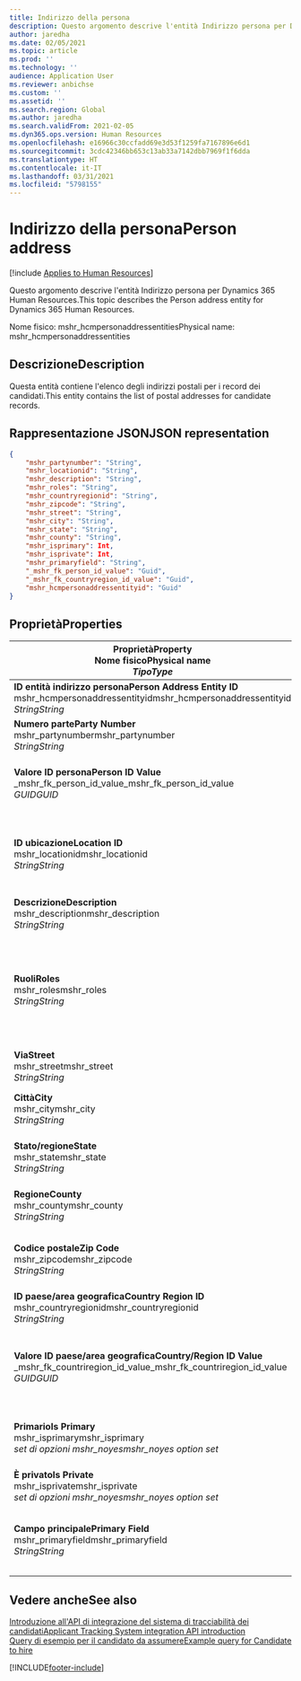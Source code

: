 ```yaml
---
title: Indirizzo della persona
description: Questo argomento descrive l'entità Indirizzo persona per Dynamics 365 Human Resources.
author: jaredha
ms.date: 02/05/2021
ms.topic: article
ms.prod: ''
ms.technology: ''
audience: Application User
ms.reviewer: anbichse
ms.custom: ''
ms.assetid: ''
ms.search.region: Global
ms.author: jaredha
ms.search.validFrom: 2021-02-05
ms.dyn365.ops.version: Human Resources
ms.openlocfilehash: e16966c30ccfadd69e3d53f1259fa7167896e6d1
ms.sourcegitcommit: 3cdc42346bb653c13ab33a7142dbb7969f1f6dda
ms.translationtype: HT
ms.contentlocale: it-IT
ms.lasthandoff: 03/31/2021
ms.locfileid: "5798155"
---
```

# <a name="person-address"></a><span data-ttu-id="04178-103">Indirizzo della persona</span><span class="sxs-lookup"><span data-stu-id="04178-103">Person address</span></span>

[!include [Applies to Human Resources](../includes/applies-to-hr.md)]

<span data-ttu-id="04178-104">Questo argomento descrive l'entità Indirizzo persona per Dynamics 365 Human Resources.</span><span class="sxs-lookup"><span data-stu-id="04178-104">This topic describes the Person address entity for Dynamics 365 Human Resources.</span></span>

<span data-ttu-id="04178-105">Nome fisico: mshr_hcmpersonaddressentities</span><span class="sxs-lookup"><span data-stu-id="04178-105">Physical name: mshr_hcmpersonaddressentities</span></span>

## <a name="description"></a><span data-ttu-id="04178-106">Descrizione</span><span class="sxs-lookup"><span data-stu-id="04178-106">Description</span></span>

<span data-ttu-id="04178-107">Questa entità contiene l'elenco degli indirizzi postali per i record dei candidati.</span><span class="sxs-lookup"><span data-stu-id="04178-107">This entity contains the list of postal addresses for candidate records.</span></span>

## <a name="json-representation"></a><span data-ttu-id="04178-108">Rappresentazione JSON</span><span class="sxs-lookup"><span data-stu-id="04178-108">JSON representation</span></span>

```json
{
    "mshr_partynumber": "String",
    "mshr_locationid": "String",
    "mshr_description": "String",
    "mshr_roles": "String",
    "mshr_countryregionid": "String",
    "mshr_zipcode": "String",
    "mshr_street": "String",
    "mshr_city": "String",
    "mshr_state": "String",
    "mshr_county": "String",
    "mshr_isprimary": Int,
    "mshr_isprivate": Int,
    "mshr_primaryfield": "String",
    "_mshr_fk_person_id_value": "Guid",
    "_mshr_fk_countryregion_id_value": "Guid",
    "mshr_hcmpersonaddressentityid": "Guid"
}
```

## <a name="properties"></a><span data-ttu-id="04178-109">Proprietà</span><span class="sxs-lookup"><span data-stu-id="04178-109">Properties</span></span>

| <span data-ttu-id="04178-110">Proprietà</span><span class="sxs-lookup"><span data-stu-id="04178-110">Property</span></span><br><span data-ttu-id="04178-111">**Nome fisico**</span><span class="sxs-lookup"><span data-stu-id="04178-111">**Physical name**</span></span><br><span data-ttu-id="04178-112">**_Tipo_**</span><span class="sxs-lookup"><span data-stu-id="04178-112">**_Type_**</span></span> | <span data-ttu-id="04178-113">Utilizza</span><span class="sxs-lookup"><span data-stu-id="04178-113">Use</span></span> | <span data-ttu-id="04178-114">Descrizione</span><span class="sxs-lookup"><span data-stu-id="04178-114">Description</span></span> |
| --- | --- | --- |
| <span data-ttu-id="04178-115">**ID entità indirizzo persona**</span><span class="sxs-lookup"><span data-stu-id="04178-115">**Person Address Entity ID**</span></span><br><span data-ttu-id="04178-116">mshr_hcmpersonaddressentityid</span><span class="sxs-lookup"><span data-stu-id="04178-116">mshr_hcmpersonaddressentityid</span></span><br><span data-ttu-id="04178-117">*String*</span><span class="sxs-lookup"><span data-stu-id="04178-117">*String*</span></span> | <span data-ttu-id="04178-118">Sola lettura</span><span class="sxs-lookup"><span data-stu-id="04178-118">Read-only</span></span><br><span data-ttu-id="04178-119">Richiesto</span><span class="sxs-lookup"><span data-stu-id="04178-119">Required</span></span> | <span data-ttu-id="04178-120">Identificatore univoco generato dal sistema per il record dell'entità.</span><span class="sxs-lookup"><span data-stu-id="04178-120">System-generated unique identifier for the entity record.</span></span> |
| <span data-ttu-id="04178-121">**Numero parte**</span><span class="sxs-lookup"><span data-stu-id="04178-121">**Party Number**</span></span><br><span data-ttu-id="04178-122">mshr_partynumber</span><span class="sxs-lookup"><span data-stu-id="04178-122">mshr_partynumber</span></span><br><span data-ttu-id="04178-123">*String*</span><span class="sxs-lookup"><span data-stu-id="04178-123">*String*</span></span> | <span data-ttu-id="04178-124">Lettura/scrittura</span><span class="sxs-lookup"><span data-stu-id="04178-124">Read/write</span></span><br><span data-ttu-id="04178-125">Richiesto</span><span class="sxs-lookup"><span data-stu-id="04178-125">Required</span></span> | <span data-ttu-id="04178-126">L'ID del record della parte associata (persona).</span><span class="sxs-lookup"><span data-stu-id="04178-126">The ID of the associated party (person) record.</span></span> |
| <span data-ttu-id="04178-127">**Valore ID persona**</span><span class="sxs-lookup"><span data-stu-id="04178-127">**Person ID Value**</span></span><br><span data-ttu-id="04178-128">_mshr_fk_person_id_value</span><span class="sxs-lookup"><span data-stu-id="04178-128">_mshr_fk_person_id_value</span></span><br><span data-ttu-id="04178-129">*GUID*</span><span class="sxs-lookup"><span data-stu-id="04178-129">*GUID*</span></span> | <span data-ttu-id="04178-130">Sola lettura</span><span class="sxs-lookup"><span data-stu-id="04178-130">Read-only</span></span><br><span data-ttu-id="04178-131">Richiesto</span><span class="sxs-lookup"><span data-stu-id="04178-131">Required</span></span><br><span data-ttu-id="04178-132">Chiave esterna: mshr_dirpersonentityid di mshr_dirpersonentity</span><span class="sxs-lookup"><span data-stu-id="04178-132">Foreign key: mshr_dirpersonentityid of mshr_dirpersonentity</span></span> | <span data-ttu-id="04178-133">L'identificatore generato dal sistema per il record dell'entità della parte (persona).</span><span class="sxs-lookup"><span data-stu-id="04178-133">The system-generated identifier of the party (person) entity record.</span></span> |
| <span data-ttu-id="04178-134">**ID ubicazione**</span><span class="sxs-lookup"><span data-stu-id="04178-134">**Location ID**</span></span><br><span data-ttu-id="04178-135">mshr_locationid</span><span class="sxs-lookup"><span data-stu-id="04178-135">mshr_locationid</span></span><br><span data-ttu-id="04178-136">*String*</span><span class="sxs-lookup"><span data-stu-id="04178-136">*String*</span></span> | <span data-ttu-id="04178-137">Lettura/scrittura</span><span class="sxs-lookup"><span data-stu-id="04178-137">Read/write</span></span><br><span data-ttu-id="04178-138">Richiesto</span><span class="sxs-lookup"><span data-stu-id="04178-138">Required</span></span> | <span data-ttu-id="04178-139">L'ID posizione del record dell'indirizzo.</span><span class="sxs-lookup"><span data-stu-id="04178-139">The location ID of the address record.</span></span> <span data-ttu-id="04178-140">Configurazione nell'entità mshr_logisticspostaladdresslocationcdsentity.</span><span class="sxs-lookup"><span data-stu-id="04178-140">Set up in mshr_logisticspostaladdresslocationcdsentity entity.</span></span> |
| <span data-ttu-id="04178-141">**Descrizione**</span><span class="sxs-lookup"><span data-stu-id="04178-141">**Description**</span></span><br><span data-ttu-id="04178-142">mshr_description</span><span class="sxs-lookup"><span data-stu-id="04178-142">mshr_description</span></span><br><span data-ttu-id="04178-143">*String*</span><span class="sxs-lookup"><span data-stu-id="04178-143">*String*</span></span> | <span data-ttu-id="04178-144">Lettura/scrittura</span><span class="sxs-lookup"><span data-stu-id="04178-144">Read/write</span></span><br><span data-ttu-id="04178-145">Richiesto</span><span class="sxs-lookup"><span data-stu-id="04178-145">Required</span></span> | <span data-ttu-id="04178-146">Una descrizione dell'indirizzo del candidato.</span><span class="sxs-lookup"><span data-stu-id="04178-146">A description of the candidate’s address.</span></span> |
| <span data-ttu-id="04178-147">**Ruoli**</span><span class="sxs-lookup"><span data-stu-id="04178-147">**Roles**</span></span><br><span data-ttu-id="04178-148">mshr_roles</span><span class="sxs-lookup"><span data-stu-id="04178-148">mshr_roles</span></span><br><span data-ttu-id="04178-149">*String*</span><span class="sxs-lookup"><span data-stu-id="04178-149">*String*</span></span> | <span data-ttu-id="04178-150">Lettura/scrittura</span><span class="sxs-lookup"><span data-stu-id="04178-150">Read/write</span></span><br><span data-ttu-id="04178-151">Richiesto</span><span class="sxs-lookup"><span data-stu-id="04178-151">Required</span></span> | <span data-ttu-id="04178-152">I ruoli assegnati per questo indirizzo.</span><span class="sxs-lookup"><span data-stu-id="04178-152">The roles assigned for this address.</span></span> <span data-ttu-id="04178-153">È possibile assegnare più di un ruolo.</span><span class="sxs-lookup"><span data-stu-id="04178-153">More than one role can be assigned.</span></span> <span data-ttu-id="04178-154">Ciascun ruolo dovrebbe essere separato da un punto e virgola.</span><span class="sxs-lookup"><span data-stu-id="04178-154">Each role should be separated by a semicolon.</span></span> <span data-ttu-id="04178-155">Valori validi contenuti nell'entità mshr_logisticslocationroleentity.</span><span class="sxs-lookup"><span data-stu-id="04178-155">Valid values contained in the mshr_logisticslocationroleentity entity.</span></span> |
| <span data-ttu-id="04178-156">**Via**</span><span class="sxs-lookup"><span data-stu-id="04178-156">**Street**</span></span><br><span data-ttu-id="04178-157">mshr_street</span><span class="sxs-lookup"><span data-stu-id="04178-157">mshr_street</span></span><br><span data-ttu-id="04178-158">*String*</span><span class="sxs-lookup"><span data-stu-id="04178-158">*String*</span></span> | <span data-ttu-id="04178-159">Lettura/scrittura</span><span class="sxs-lookup"><span data-stu-id="04178-159">Read/write</span></span><br><span data-ttu-id="04178-160">Facoltativo</span><span class="sxs-lookup"><span data-stu-id="04178-160">Optional</span></span> | <span data-ttu-id="04178-161">Il numero civico.</span><span class="sxs-lookup"><span data-stu-id="04178-161">The street number.</span></span> |
| <span data-ttu-id="04178-162">**Città**</span><span class="sxs-lookup"><span data-stu-id="04178-162">**City**</span></span><br><span data-ttu-id="04178-163">mshr_city</span><span class="sxs-lookup"><span data-stu-id="04178-163">mshr_city</span></span><br><span data-ttu-id="04178-164">*String*</span><span class="sxs-lookup"><span data-stu-id="04178-164">*String*</span></span> | <span data-ttu-id="04178-165">Lettura/scrittura</span><span class="sxs-lookup"><span data-stu-id="04178-165">Read/write</span></span><br><span data-ttu-id="04178-166">Facoltativo</span><span class="sxs-lookup"><span data-stu-id="04178-166">Optional</span></span> | <span data-ttu-id="04178-167">Città dell'indirizzo.</span><span class="sxs-lookup"><span data-stu-id="04178-167">The city of the address.</span></span> <span data-ttu-id="04178-168">Impostalo nell'entità mshr_logisticsaddresscityentity.</span><span class="sxs-lookup"><span data-stu-id="04178-168">Set up in mshr_logisticsaddresscityentity entity.</span></span> |
| <span data-ttu-id="04178-169">**Stato/regione**</span><span class="sxs-lookup"><span data-stu-id="04178-169">**State**</span></span><br><span data-ttu-id="04178-170">mshr_state</span><span class="sxs-lookup"><span data-stu-id="04178-170">mshr_state</span></span><br><span data-ttu-id="04178-171">*String*</span><span class="sxs-lookup"><span data-stu-id="04178-171">*String*</span></span> | <span data-ttu-id="04178-172">Lettura/scrittura</span><span class="sxs-lookup"><span data-stu-id="04178-172">Read/write</span></span><br><span data-ttu-id="04178-173">Facoltativo</span><span class="sxs-lookup"><span data-stu-id="04178-173">Optional</span></span> | <span data-ttu-id="04178-174">Lo stato dell'indirizzo.</span><span class="sxs-lookup"><span data-stu-id="04178-174">The state of the address.</span></span> <span data-ttu-id="04178-175">Impostalo nell'entità mshr_logisticsaddressstateentity.</span><span class="sxs-lookup"><span data-stu-id="04178-175">Set up in mshr_logisticsaddressstateentity entity.</span></span> |
| <span data-ttu-id="04178-176">**Regione**</span><span class="sxs-lookup"><span data-stu-id="04178-176">**County**</span></span><br><span data-ttu-id="04178-177">mshr_county</span><span class="sxs-lookup"><span data-stu-id="04178-177">mshr_county</span></span><br><span data-ttu-id="04178-178">*String*</span><span class="sxs-lookup"><span data-stu-id="04178-178">*String*</span></span> | <span data-ttu-id="04178-179">Lettura/scrittura</span><span class="sxs-lookup"><span data-stu-id="04178-179">Read/write</span></span><br><span data-ttu-id="04178-180">Facoltativo</span><span class="sxs-lookup"><span data-stu-id="04178-180">Optional</span></span> | <span data-ttu-id="04178-181">Regione dell'indirizzo.</span><span class="sxs-lookup"><span data-stu-id="04178-181">The county of the address.</span></span> <span data-ttu-id="04178-182">Impostalo nell'entità mshr_logisticsaddresscountyentity.</span><span class="sxs-lookup"><span data-stu-id="04178-182">Set up in mshr_logisticsaddresscountyentity entity.</span></span> |
| <span data-ttu-id="04178-183">**Codice postale**</span><span class="sxs-lookup"><span data-stu-id="04178-183">**Zip Code**</span></span><br><span data-ttu-id="04178-184">mshr_zipcode</span><span class="sxs-lookup"><span data-stu-id="04178-184">mshr_zipcode</span></span><br><span data-ttu-id="04178-185">*String*</span><span class="sxs-lookup"><span data-stu-id="04178-185">*String*</span></span> | <span data-ttu-id="04178-186">Lettura/scrittura</span><span class="sxs-lookup"><span data-stu-id="04178-186">Read/write</span></span><br><span data-ttu-id="04178-187">Facoltativo</span><span class="sxs-lookup"><span data-stu-id="04178-187">Optional</span></span> | <span data-ttu-id="04178-188">Il codice postale (CAP) dell'indirizzo.</span><span class="sxs-lookup"><span data-stu-id="04178-188">The zip/postal code of the address.</span></span> <span data-ttu-id="04178-189">Impostalo nell'entità mshr_logisticsaddresspostalcodeentity.</span><span class="sxs-lookup"><span data-stu-id="04178-189">Set up in mshr_logisticsaddresspostalcodeentity entity.</span></span> |
| <span data-ttu-id="04178-190">**ID paese/area geografica**</span><span class="sxs-lookup"><span data-stu-id="04178-190">**Country Region ID**</span></span><br><span data-ttu-id="04178-191">mshr_countryregionid</span><span class="sxs-lookup"><span data-stu-id="04178-191">mshr_countryregionid</span></span><br><span data-ttu-id="04178-192">*String*</span><span class="sxs-lookup"><span data-stu-id="04178-192">*String*</span></span> | <span data-ttu-id="04178-193">Lettura/scrittura</span><span class="sxs-lookup"><span data-stu-id="04178-193">Read/write</span></span><br><span data-ttu-id="04178-194">Facoltativo</span><span class="sxs-lookup"><span data-stu-id="04178-194">Optional</span></span> | <span data-ttu-id="04178-195">Paese dell'indirizzo.</span><span class="sxs-lookup"><span data-stu-id="04178-195">The country or region of the address.</span></span> |
| <span data-ttu-id="04178-196">**Valore ID paese/area geografica**</span><span class="sxs-lookup"><span data-stu-id="04178-196">**Country/Region ID Value**</span></span><br><span data-ttu-id="04178-197">_mshr_fk_countriregion_id_value</span><span class="sxs-lookup"><span data-stu-id="04178-197">_mshr_fk_countriregion_id_value</span></span><br><span data-ttu-id="04178-198">*GUID*</span><span class="sxs-lookup"><span data-stu-id="04178-198">*GUID*</span></span> | <span data-ttu-id="04178-199">Sola lettura</span><span class="sxs-lookup"><span data-stu-id="04178-199">Read-only</span></span><br><span data-ttu-id="04178-200">Facoltativo</span><span class="sxs-lookup"><span data-stu-id="04178-200">Optional</span></span><br><span data-ttu-id="04178-201">Chiave esterna: mshr_logisticaddresscountryregionentityid di mshr_logisticsaddresscountryregionentity</span><span class="sxs-lookup"><span data-stu-id="04178-201">Foreign key: mshr_logisticaddresscountryregionentityid of mshr_logisticsaddresscountryregionentity</span></span> | <span data-ttu-id="04178-202">Identificatore univoco generato dal sistema del paese/area geografica dell'indirizzo.</span><span class="sxs-lookup"><span data-stu-id="04178-202">System-generated unique identifier of the country/region of the address.</span></span> |
| <span data-ttu-id="04178-203">**Primario**</span><span class="sxs-lookup"><span data-stu-id="04178-203">**Is Primary**</span></span><br><span data-ttu-id="04178-204">mshr_isprimary</span><span class="sxs-lookup"><span data-stu-id="04178-204">mshr_isprimary</span></span><br><span data-ttu-id="04178-205">*set di opzioni mshr_noyes*</span><span class="sxs-lookup"><span data-stu-id="04178-205">*mshr_noyes option set*</span></span> | <span data-ttu-id="04178-206">Lettura/scrittura</span><span class="sxs-lookup"><span data-stu-id="04178-206">Read/write</span></span><br><span data-ttu-id="04178-207">Richiesto</span><span class="sxs-lookup"><span data-stu-id="04178-207">Required</span></span> | <span data-ttu-id="04178-208">Identifica se questo indirizzo è l'indirizzo principale per la persona del ruolo definito.</span><span class="sxs-lookup"><span data-stu-id="04178-208">Identifies whether this address is the primary address for the person of the defined role.</span></span> |
| <span data-ttu-id="04178-209">**È privato**</span><span class="sxs-lookup"><span data-stu-id="04178-209">**Is Private**</span></span><br><span data-ttu-id="04178-210">mshr_isprivate</span><span class="sxs-lookup"><span data-stu-id="04178-210">mshr_isprivate</span></span><br><span data-ttu-id="04178-211">*set di opzioni mshr_noyes*</span><span class="sxs-lookup"><span data-stu-id="04178-211">*mshr_noyes option set*</span></span> | <span data-ttu-id="04178-212">Lettura/scrittura</span><span class="sxs-lookup"><span data-stu-id="04178-212">Read/write</span></span><br><span data-ttu-id="04178-213">Richiesto</span><span class="sxs-lookup"><span data-stu-id="04178-213">Required</span></span> | <span data-ttu-id="04178-214">Identifica se questo indirizzo è un indirizzo privato per la persona.</span><span class="sxs-lookup"><span data-stu-id="04178-214">Identifies whether this address is a private address for the person.</span></span> |
| <span data-ttu-id="04178-215">**Campo principale**</span><span class="sxs-lookup"><span data-stu-id="04178-215">**Primary Field**</span></span><br><span data-ttu-id="04178-216">mshr_primaryfield</span><span class="sxs-lookup"><span data-stu-id="04178-216">mshr_primaryfield</span></span><br><span data-ttu-id="04178-217">*String*</span><span class="sxs-lookup"><span data-stu-id="04178-217">*String*</span></span> | <span data-ttu-id="04178-218">Sola lettura</span><span class="sxs-lookup"><span data-stu-id="04178-218">Read-only</span></span><br><span data-ttu-id="04178-219">Richiesto</span><span class="sxs-lookup"><span data-stu-id="04178-219">Required</span></span> | <span data-ttu-id="04178-220">Campo utilizzato come un identificatore principale del record dell'entità.</span><span class="sxs-lookup"><span data-stu-id="04178-220">Field used as a primary identifier of the entity record.</span></span> <span data-ttu-id="04178-221">Combinazione di numero parte e ID posizione.</span><span class="sxs-lookup"><span data-stu-id="04178-221">Combination of party number and location ID.</span></span> |

## <a name="see-also"></a><span data-ttu-id="04178-222">Vedere anche</span><span class="sxs-lookup"><span data-stu-id="04178-222">See also</span></span>

[<span data-ttu-id="04178-223">Introduzione all'API di integrazione del sistema di tracciabilità dei candidati</span><span class="sxs-lookup"><span data-stu-id="04178-223">Applicant Tracking System integration API introduction</span></span>](hr-admin-integration-ats-api-introduction.md)<br>
[<span data-ttu-id="04178-224">Query di esempio per il candidato da assumere</span><span class="sxs-lookup"><span data-stu-id="04178-224">Example query for Candidate to hire</span></span>](hr-admin-integration-ats-api-candidate-to-hire-example-query.md)



[!INCLUDE[footer-include](../includes/footer-banner.md)]